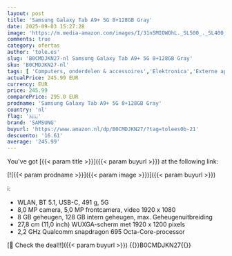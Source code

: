 ```yaml
---
layout: post
title: 'Samsung Galaxy Tab A9+ 5G 8+128GB Gray'
date: 2025-09-03 15:27:28
image: 'https://m.media-amazon.com/images/I/31n5MIOWOhL._SL500_._SL400_.jpg'
comments: true
category: ofertas
author: 'tole.es'
slug: 'B0CMDJKN27-nl Samsung Galaxy Tab A9+ 5G 8+128GB Gray'
sku: 'B0CMDJKN27-nl'
tags: [ 'Computers, onderdelen & accessoires','Elektronica','Externe apparaten & dataopslag','Gegevensopslag','Geheugenkaarten','Pc-kaarten & PCMCIA','samsung','🇳🇱', ]
actualPrice: 245.99 EUR
currency: EUR
price: 245.99
comparePrice: 295.0 EUR
prodname: 'Samsung Galaxy Tab A9+ 5G 8+128GB Gray'
country: 'nl'
flag: '🇳🇱'
brand: 'SAMSUNG'
buyurl: 'https://www.amazon.nl/dp/B0CMDJKN27/?tag=tolees0b-21'
descuento: '16.61'
average: '245.99'
---
```


You've got [{{< param title >}}]({{< param buyurl >}}) at the following link:

[![{{< param prodname >}}]({{< param image >}})]({{< param buyurl >}})

ℹ️:

- WLAN, BT 5.1, USB-C, 491 g, 5G
- 8,0 MP camera, 5,0 MP frontcamera, video 1920 x 1080
- 8 GB geheugen, 128 GB intern geheugen, max. Geheugenuitbreiding
- 27,8 cm (11,0 inch) WUXGA-scherm met 1920 x 1200 pixels
- 2,2 GHz Qualcomm snapdragon 695 Octa-Core-processor

[🛒 Check the deal!!]({{< param buyurl >}})
{{<world>}}B0CMDJKN27{{</world>}}
